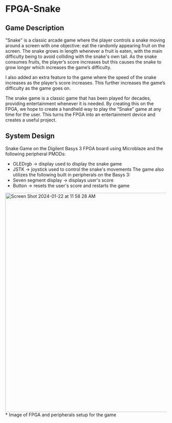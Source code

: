 # FPGA-Snake

## Game Description
"Snake" is a classic arcade game where the player controls a snake moving around a screen with one objective: eat the randomly appearing fruit on the screen. The snake grows in length whenever a fruit is eaten, with the main difficulty being to avoid colliding with the snake's own tail. As the snake consumes fruits, the player’s score increases but this causes the snake to grow longer which increases the game’s difficulty. 

I also added an extra feature to the game where the speed of the snake increases as the player’s score increases. This further increases the game’s difficulty as the game goes on. 

The snake game is a classic game that has been played for decades, providing entertainment whenever it is needed. By creating this on the FPGA, we hope to create a handheld way to play the “Snake” game at any time for the user. This turns the FPGA into an entertainment device and creates a useful project.


## System Design 
Snake Game on the Digilent Basys 3 FPGA board using Microblaze and the following peripheral PMODs: 
* OLEDrgb -> display used to display the snake game
* JSTK -> joystick used to control the snake's movements
The game also utilizes the following built in peripherals on the Basys 3: 
* Seven segment display -> displays user's score
* Button -> resets the user's score and restarts the game

<img width="684" alt="Screen Shot 2024-01-22 at 11 58 28 AM" src="https://github.com/sdcarlson/FPGA-Snake/assets/66243744/8dd790de-8424-4a21-82eb-710f25f7ebb0">
* Image of FPGA and peripherals setup for the game


